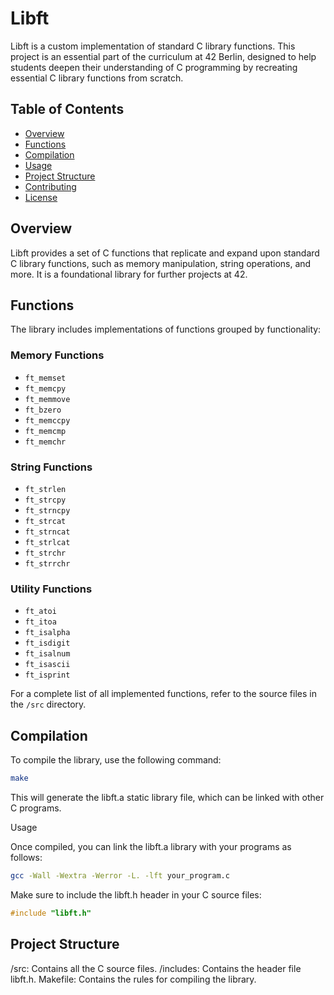 # Libft

Libft is a custom implementation of standard C library functions. This project is an essential part of the curriculum at 42 Berlin, designed to help students deepen their understanding of C programming by recreating essential C library functions from scratch.

## Table of Contents

- [Overview](#overview)
- [Functions](#functions)
- [Compilation](#compilation)
- [Usage](#usage)
- [Project Structure](#project-structure)
- [Contributing](#contributing)
- [License](#license)

## Overview

Libft provides a set of C functions that replicate and expand upon standard C library functions, such as memory manipulation, string operations, and more. It is a foundational library for further projects at 42.

## Functions

The library includes implementations of functions grouped by functionality:

### Memory Functions
- `ft_memset`
- `ft_memcpy`
- `ft_memmove`
- `ft_bzero`
- `ft_memccpy`
- `ft_memcmp`
- `ft_memchr`

### String Functions
- `ft_strlen`
- `ft_strcpy`
- `ft_strncpy`
- `ft_strcat`
- `ft_strncat`
- `ft_strlcat`
- `ft_strchr`
- `ft_strrchr`

### Utility Functions
- `ft_atoi`
- `ft_itoa`
- `ft_isalpha`
- `ft_isdigit`
- `ft_isalnum`
- `ft_isascii`
- `ft_isprint`

For a complete list of all implemented functions, refer to the source files in the `/src` directory.

## Compilation

To compile the library, use the following command:

```bash
make
```
This will generate the libft.a static library file, which can be linked with other C programs.

Usage

Once compiled, you can link the libft.a library with your programs as follows:

```bash
gcc -Wall -Wextra -Werror -L. -lft your_program.c
```
Make sure to include the libft.h header in your C source files:

```c
#include "libft.h"
```
## Project Structure

/src: Contains all the C source files.
/includes: Contains the header file libft.h.
Makefile: Contains the rules for compiling the library.
